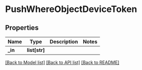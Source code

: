 # PushWhereObjectDeviceToken

## Properties
Name | Type | Description | Notes
------------ | ------------- | ------------- | -------------
**_in** | **list[str]** |  | 

[[Back to Model list]](../README.md#documentation-for-models) [[Back to API list]](../README.md#documentation-for-api-endpoints) [[Back to README]](../README.md)


